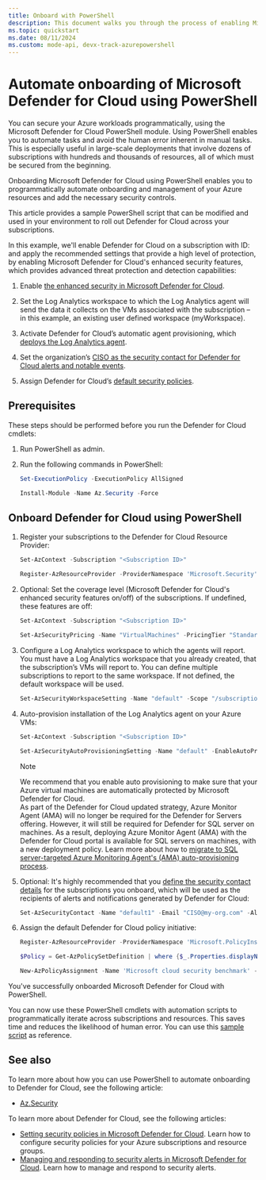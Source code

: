 ```yaml
---
title: Onboard with PowerShell
description: This document walks you through the process of enabling Microsoft Defender for Cloud with PowerShell cmdlets.
ms.topic: quickstart
ms.date: 08/11/2024
ms.custom: mode-api, devx-track-azurepowershell
---
```


# Automate onboarding of Microsoft Defender for Cloud using PowerShell

You can secure your Azure workloads programmatically, using the Microsoft Defender for Cloud PowerShell module. Using PowerShell enables you to automate tasks and avoid the human error inherent in manual tasks. This is especially useful in large-scale deployments that involve dozens of subscriptions with hundreds and thousands of resources, all of which must be secured from the beginning.

Onboarding Microsoft Defender for Cloud using PowerShell enables you to programmatically automate onboarding and management of your Azure resources and add the necessary security controls.

This article provides a sample PowerShell script that can be modified and used in your environment to roll out Defender for Cloud across your subscriptions.

In this example, we'll enable Defender for Cloud on a subscription with ID: <Subscription ID> and apply the recommended settings that provide a high level of protection, by enabling Microsoft Defender for Cloud's enhanced security features, which provides advanced threat protection and detection capabilities:

1. Enable [the enhanced security in Microsoft Defender for Cloud](enable-enhanced-security.md).

1. Set the Log Analytics workspace to which the Log Analytics agent will send the data it collects on the VMs associated with the subscription – in this example, an existing user defined workspace (myWorkspace).

1. Activate Defender for Cloud’s automatic agent provisioning, which [deploys the Log Analytics agent](working-with-log-analytics-agent.md).

1. Set the organization’s [CISO as the security contact for Defender for Cloud alerts and notable events](configure-email-notifications.md).

1. Assign Defender for Cloud’s [default security policies](tutorial-security-policy.md).

## Prerequisites

These steps should be performed before you run the Defender for Cloud cmdlets:

1. Run PowerShell as admin.

1. Run the following commands in PowerShell:

    ```powershell
    Set-ExecutionPolicy -ExecutionPolicy AllSigned
    ```

    ```powershell
    Install-Module -Name Az.Security -Force
    ```

## Onboard Defender for Cloud using PowerShell

1. Register your subscriptions to the Defender for Cloud Resource Provider:

    ```powershell
    Set-AzContext -Subscription "<Subscription ID>"
    ```

    ```powershell
    Register-AzResourceProvider -ProviderNamespace 'Microsoft.Security'
    ```

1. Optional: Set the coverage level (Microsoft Defender for Cloud's enhanced security features on/off) of the subscriptions. If undefined, these features are off:

    ```powershell
    Set-AzContext -Subscription "<Subscription ID>"
    ```

    ```powershell
    Set-AzSecurityPricing -Name "VirtualMachines" -PricingTier "Standard"
    ```

1. Configure a Log Analytics workspace to which the agents will report. You must have a Log Analytics workspace that you already created, that the subscription’s VMs will report to. You can define multiple subscriptions to report to the same workspace. If not defined, the default workspace will be used.

    ```powershell
    Set-AzSecurityWorkspaceSetting -Name "default" -Scope "/subscriptions/<Subscription ID>" -WorkspaceId "/subscriptions/<Subscription ID>/resourceGroups/myRg/providers/Microsoft.OperationalInsights/workspaces/myWorkspace"
    ```

1. Auto-provision installation of the Log Analytics agent on your Azure VMs:

    ```powershell
    Set-AzContext -Subscription "<Subscription ID>"
    ```

    ```powershell
    Set-AzSecurityAutoProvisioningSetting -Name "default" -EnableAutoProvision
    ```

    > [!NOTE]
    > We recommend that you enable auto provisioning to make sure that your Azure virtual machines are automatically protected by Microsoft Defender for Cloud.<br/>As part of the Defender for Cloud updated strategy, Azure Monitor Agent (AMA) will no longer be required for the Defender for Servers offering. However, it will still be required for Defender for SQL server on machines. As a result, deploying Azure Monitor Agent (AMA) with the Defender for Cloud portal is available for SQL servers on machines, with a new deployment policy. Learn more about how to [migrate to SQL server-targeted Azure Monitoring Agent's (AMA) auto-provisioning process](defender-for-sql-autoprovisioning.md).

1. Optional: It's highly recommended that you [define the security contact details](configure-email-notifications.md) for the subscriptions you onboard, which will be used as the recipients of alerts and notifications generated by Defender for Cloud:

    ```powershell
    Set-AzSecurityContact -Name "default1" -Email "CISO@my-org.com" -AlertAdmin -NotifyOnAlert
    ```

1. Assign the default Defender for Cloud policy initiative:

    ```powershell
    Register-AzResourceProvider -ProviderNamespace 'Microsoft.PolicyInsights'
    ```

    ```powershell
    $Policy = Get-AzPolicySetDefinition | where {$_.Properties.displayName -EQ 'Microsoft cloud security benchmark'} 

    New-AzPolicyAssignment -Name 'Microsoft cloud security benchmark' -PolicySetDefinition $Policy -Scope '/subscriptions/$($Subscription.Id)'
    ```

You've successfully onboarded Microsoft Defender for Cloud with PowerShell.

You can now use these PowerShell cmdlets with automation scripts to programmatically iterate across subscriptions and resources. This saves time and reduces the likelihood of human error. You can use this [sample script](https://github.com/Microsoft/Azure-Security-Center/blob/master/quickstarts/ASC-Samples.ps1) as reference.

## See also

To learn more about how you can use PowerShell to automate onboarding to Defender for Cloud, see the following article:

* [Az.Security](/powershell/module/az.security)

To learn more about Defender for Cloud, see the following articles:

* [Setting security policies in Microsoft Defender for Cloud](tutorial-security-policy.md). Learn how to configure security policies for your Azure subscriptions and resource groups.
* [Managing and responding to security alerts in Microsoft Defender for Cloud](managing-and-responding-alerts.yml). Learn how to manage and respond to security alerts.
